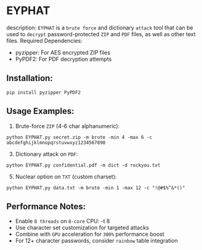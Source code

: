 # EYPHAT
description:
`EYPHAT` is a `brute force` and dictionary `attack` tool that can be used to `decrypt` password-protected `ZIP` and `PDF` files, as well as other text files.
Required Dependencies:
- pyzipper: For AES encrypted ZIP files
- PyPDF2: For PDF decryption attempts

## Installation:
```
pip install pyzipper PyPDF2
```

## Usage Examples:

1. Brute-force `ZIP` (4-6 char alphanumeric):
```
python EYPHAT.py secret.zip -m brute -min 4 -max 6 -c abcdefghijklmnopqrstuvwxyz1234567890
```
3. Dictionary attack on `PDF`:
```
python EYPHAT.py confidential.pdf -m dict -d rockyou.txt
```
5. Nuclear option on `TXT` (custom charset):
```
python EYPHAT.py data.txt -m brute -min 1 -max 12 -c "!@#$%^&*()"
```
## Performance Notes:
- Enable `8 threads` on `8-core` CPU: -t 8
- Use character set customization for targeted attacks
- Combine with `GPU` acceleration for `300%` performance boost
- For 12+ character passwords, consider `rainbow` table integration

